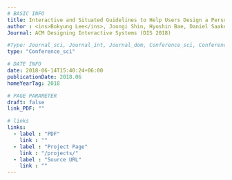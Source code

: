 ```yaml
---
# BASIC INFO
title: Interactive and Situated Guidelines to Help Users Design a Personal Desk that Fits Their Bodies
author : <ins>Bokyung Lee</ins>, Joongi Shin, Hyoshin Bae, Daniel Saakes.
Journal: ACM Designing Interactive Systems (DIS 2018)

#Type: Journal_sci, Journal_int, Journal_dom, Conference_sci, Conference_int, conference_dom
type: "Conference_sci"

# DATE INFO
date: 2018-06-14T15:40:24+06:00
publicationDate: 2018.06
homeYearTag: 2018

# PAGE PARAMETER
draft: false
link_PDF: ""

# links
links:
  - label : "PDF"
    link : ""
  - label : "Project Page"
    link : "/projects/"
  - label : "Source URL"
    link : ""
---
```

